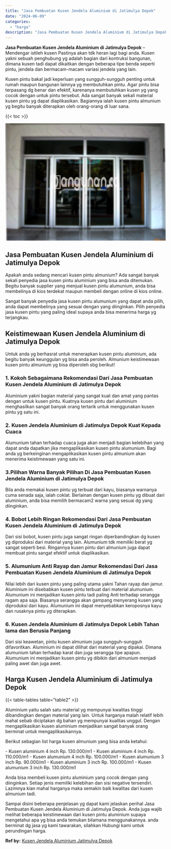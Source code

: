 ```yaml
---
title: "Jasa Pembuatan Kusen Jendela Aluminium di Jatimulya Depok"
date: "2024-06-09"
categories: 
  - "harga"
description: "Jasa Pembuatan Kusen Jendela Aluminium di Jatimulya Depok. Sampai disini beberapa penjelasan yg dapat kami jelaskan perihal Jasa Pembuatan Kusen Jendela Alum..."
---
```


**Jasa Pembuatan Kusen Jendela Aluminium di Jatimulya Depok** – Mendengar istileh kusen Pastinya akan tdk heran lagi bagi anda. Kusen yakni sebuah penghubung yg adalah bagian dari kontruksi bangunan, dimana kusen tadi dapat dikaitkan dengan beberapa tipe benda seperti pintu, jendela dan bermacam-macam variasi jendela yang lain.

Kusen pintu bakal jadi keperluan yang sungguh-sungguh penting untuk rumah maupun bangunan lainnya yg membutuhkan pintu. Agar pintu bisa terpasang dg benar dan efektif, karenanya membutuhkan kusen yg yang cocok dengan untuk pintu tersebut. Ada sangat banyak sekali material kusen pintu yg dapat diaplikasikan. Bagiannya ialah kusen pintu almunium yg begitu banyak diterapkan oleh orang-orang di luar sana.

{{< toc >}}

![Jasa Pembuatan Kusen Jendela Aluminium di Jatimulya Depok](/images/harga-kusen-jendela-alumunium-13.png)

## Jasa Pembuatan Kusen Jendela Aluminium di Jatimulya Depok

Apakah anda sedang mencari kusen pintu almunium? Ada sangat banyak sekali penyedia jasa kusen pintu aluminium yang bisa anda ditemukan. Begitu banyak supplier yang menjual kusen pintu alumunium, anda bisa membelinya di kios terdekat maupun membeli dengan online di kios online.

Sangat banyak penyedia jasa kusen pintu alumunium yang dapat anda pilih, anda dapat membelinya yang sesuai dengan yang diinginkan. Pilih penyedia jasa kusen pintu yang paling ideal supaya anda bisa menerima harga yg terjangkau.

## Keistimewaan Kusen Jendela Aluminium di Jatimulya Depok

Untuk anda yg berhasrat untuk menerapkan kusen pintu aluminium, ada begitu banyak keunggulan yg bisa anda peroleh. Almunium keistimewaan kusen pintu almunium yg bisa diperoleh sbg berikut!

### 1\. Kokoh Sebagaimana Rekomendasi Dari Jasa Pembuatan Kusen Jendela Aluminium di Jatimulya Depok

Aluminium yakni bagian material yang sangat kuat dan amat yang pantas dengan untuk kusen pintu. Kuatnya kusen pintu dari aluminium menghasilkan sangat banyak orang tertarik untuk menggunakan kusen pintu yg satu ini.

### 2\. Kusen Jendela Aluminium di Jatimulya Depok Kuat Kepada Cuaca

Alumunium tahan terhadap cuaca juga akan menjadi bagian kelebihan yang dapat anda dapatkan jika mengaplikasikan kusen pintu alumunium. Bagi anda yg berkeinginan mengaplikasikan kusen pintu almunium akan menerima keistimewaan yang satu ini.

### 3.Pilihan Warna Banyak Pilihan Di Jasa Pembuatan Kusen Jendela Aluminium di Jatimulya Depok

Bila anda memakai kusen pintu yg terbuat dari kayu, biasanya warnanya cuma senada saja, ialah coklat. Berlainan dengan kusen pintu yg dibuat dari aluminium, anda bisa memilih bermacam2 warna yang sesuai dg yang diinginkan.

### 4\. Bobot Lebih Ringan Rekomendasi Dari Jasa Pembuatan Kusen Jendela Aluminium di Jatimulya Depok

Dari sisi bobot, kusen pintu juga sangat ringan diperbandingkan dg kusen yg diproduksi dari material yang lain. Alumunium tdk memiliki berat yg sangat seperti besi. Ringannya kusen pintu dari almunium juga dapat membuat pintu sangat efektif untuk diaplikasikan.

### 5\. Alumunium Anti Rayap dan Jamur Rekomendasi Dari Jasa Pembuatan Kusen Jendela Aluminium di Jatimulya Depok

Nilai lebih dari kusen pintu yang paling utama yakni Tahan rayap dan jamur. Aluminium ini disebabkan kusen pintu terbuat dari material alumunium. Alumunium ini menjadikan kusen pintu tadi paling Anti terhadap serangga ragam apa saja. Biasanya serangga akan gampang menyerang kusen yang diproduksi dari kayu. Alumunium ini dapat menyebabkan keroposnya kayu dan rusaknya pintu yg diterapkan.

### 6\. Kusen Jendela Aluminium di Jatimulya Depok Lebih Tahan lama dan Berusia Panjang

Dari sisi keawetan, pintu kusen almunium juga sungguh-sungguh difavoritkan. Aluminium ini dapat dilihat dari material yang dipakai. Dimana alumunium tahan terhadap karat dan juga serangga tipe apapun. Alumunium ini menjadikan kusen pintu yg dibikin dari almunium menjadi paling awet dan juga awet.

## Harga Kusen Jendela Aluminium di Jatimulya Depok

{{< table-tables table="table2" >}}

Aluminium yaitu salah satu material yg mempunyai kwalitas tinggi dibandingkan dengan material yang lain. Untuk harganya malah relatif lebih mahal sebab diciptakan dg bahan yg mempunyai kualitas unggul. Dengan mengaplikasikan kusen aluminium menjadikan sangat banyak orang berminat untuk mengaplikasikannya.

Berikut sebagian list harga kusen almunium yang bisa anda ketahui:

\- Kusen aluminium 4 inch Rp. 130.000/m1 - Kusen aluminium 4 inch Rp. 110.000/m1 - Kusen alumunium 4 inch Rp. 100.000/m1 - Kusen alumunium 3 inch Rp. 90.000/m1 - Kusen aluminium 3 inch Rp. 100.000/m1 - Kusen alumunium 3 inch Rp. 130.000/m1

Anda bisa membeli kusen pintu aluminium yang cocok dengan yang diinginkan. Setiap jenis memiliki kelebihan dan sisi negative tersendiri. Lazimnya kian mahal harganya maka semakin baik kwalitas dari kusen almunium tadi.

Sampai disini beberapa penjelasan yg dapat kami jelaskan perihal Jasa Pembuatan Kusen Jendela Aluminium di Jatimulya Depok. Anda juga wajib melihat beberapa keistimewaan dari kusen pintu aluminium supaya mengetahui apa yg bisa anda temukan bilamana menggunakannya. anda berminat dg jasa yg kami tawarakan, silahkan Hubungi kami untuk perundingan harga.

**Ref by:** [Kusen Jendela Aluminium Jatimulya Depok](https://id.wikipedia.org/wiki/Kusen)
